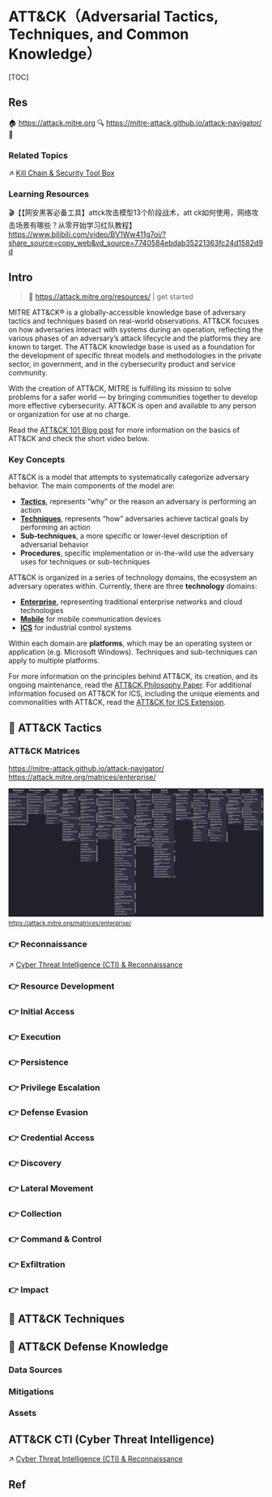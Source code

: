 # ATT&CK（Adversarial Tactics, Techniques, and Common Knowledge）

[TOC]



## Res
🏠 https://attack.mitre.org
🔍 https://mitre-attack.github.io/attack-navigator/
🚧 


### Related Topics
↗ [Kill Chain & Security Tool Box](../../../☠️%20Kill%20Chain%20&%20Security%20Tool%20Box/Kill%20Chain%20&%20Security%20Tool%20Box.md)


### Learning Resources
🎬【【网安黑客必备工具】attck攻击模型13个阶段战术，att ck如何使用，网络攻击场景有哪些？从零开始学习红队教程】 https://www.bilibili.com/video/BV1Ww411g7oi/?share_source=copy_web&vd_source=7740584ebdab35221363fc24d1582d9d



## Intro
> 🔗 https://attack.mitre.org/resources/ | get started

MITRE ATT&CK® is a globally-accessible knowledge base of adversary tactics and techniques based on real-world observations. ATT&CK focuses on how adversaries interact with systems during an operation, reflecting the various phases of an adversary’s attack lifecycle and the platforms they are known to target. The ATT&CK knowledge base is used as a foundation for the development of specific threat models and methodologies in the private sector, in government, and in the cybersecurity product and service community.

With the creation of ATT&CK, MITRE is fulfilling its mission to solve problems for a safer world — by bringing communities together to develop more effective cybersecurity. ATT&CK is open and available to any person or organization for use at no charge.

Read the [ATT&CK 101 Blog post](https://medium.com/mitre-attack/att-ck-101-17074d3bc62) for more information on the basics of ATT&CK and check the short video below.


### Key Concepts
ATT&CK is a model that attempts to systematically categorize adversary behavior. The main components of the model are:
- **[Tactics](https://attack.mitre.org/tactics/enterprise/)**, represents “why” or the reason an adversary is performing an action
- **[Techniques](https://attack.mitre.org/techniques/enterprise/)**, represents “how” adversaries achieve tactical goals by performing an action
- **Sub-techniques**, a more specific or lower-level description of adversarial behavior
- **Procedures**, specific implementation or in-the-wild use the adversary uses for techniques or sub-techniques

ATT&CK is organized in a series of technology domains, the ecosystem an adversary operates within. Currently, there are three **technology** domains:
- **[Enterprise](https://attack.mitre.org/matrices/enterprise/)**, representing traditional enterprise networks and cloud technologies
- **[Mobile](https://attack.mitre.org/matrices/mobile/)** for mobile communication devices
- **[ICS](https://attack.mitre.org/matrices/ics/)** for industrial control systems

Within each domain are **platforms**, which may be an operating system or application (e.g. Microsoft Windows). Techniques and sub-techniques can apply to multiple platforms.

For more information on the principles behind ATT&CK, its creation, and its ongoing maintenance, read the [ATT&CK Philosophy Paper](https://attack.mitre.org/docs/ATTACK_Design_and_Philosophy_March_2020.pdf). For additional information focused on ATT&CK for ICS, including the unique elements and commonalities with ATT&CK, read the [ATT&CK for ICS Extension](https://attack.mitre.org/docs/ATTACK_for_ICS_Philosophy_March_2020.pdf).



## 🎯 ATT&CK Tactics
### ATT&CK Matrices
https://mitre-attack.github.io/attack-navigator/
https://attack.mitre.org/matrices/enterprise/

![](../../../../../Assets/Pics/Screenshot%202025-10-01%20at%2022.23.14.png)
<small><a>https://attack.mitre.org/matrices/enterprise/</a></small>


### 👉 Reconnaissance
↗ [Cyber Threat Intelligence (CTI) & Reconnaissance](../🛰️%20Cyber%20Threat%20Intelligence%20(CTI)%20&%20Reconnaissance/Cyber%20Threat%20Intelligence%20(CTI)%20&%20Reconnaissance.md)


### 👉 Resource Development

### 👉 Initial Access

### 👉 Execution

### 👉 Persistence

### 👉 Privilege Escalation

### 👉 Defense Evasion

### 👉 Credential Access

### 👉 Discovery

### 👉 Lateral Movement

### 👉 Collection

### 👉 Command & Control

### 👉 Exfiltration

### 👉 Impact



## 🎯 ATT&CK Techniques



## 🎯 ATT&CK Defense Knowledge
### Data Sources


### Mitigations


### Assets



## ATT&CK CTI (Cyber Threat Intelligence)
↗ [Cyber Threat Intelligence (CTI) & Reconnaissance](../🛰️%20Cyber%20Threat%20Intelligence%20(CTI)%20&%20Reconnaissance/Cyber%20Threat%20Intelligence%20(CTI)%20&%20Reconnaissance.md)



## Ref
[恶意软件静态分析利器：Capa与ATT&amp;CK技战术的结合]: https://cloud.baidu.com/article/3213021

[高级威胁攻击技战术分析]: https://0x666.club/tradecraft-analysis/

